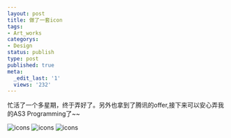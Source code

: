 ```yaml
---
layout: post
title: 做了一套icon
tags:
- Art_works
categorys:
- Design
status: publish
type: post
published: true
meta:
  _edit_last: '1'
  views: '232'
---
```

<p>忙活了一个多星期，终于弄好了。另外也拿到了腾讯的offer,接下来可以安心弄我的AS3 Programming了~~</p>
<img src="http://pic.yupoo.com/jacobz/Byj2MmJF/medish.jpg" alt="icons" />
<!--more-->
<img src="http://pic.yupoo.com/jacobz/Byj2OJXk/rO13N.jpg" alt="icons" />
<img src="http://pic.yupoo.com/jacobz/Byj2OIwA/9CMy7.png" alt="icons" />
<img src="http://pic.yupoo.com/jacobz/Byj2Nuw3/medish.jpg" alt="" />
